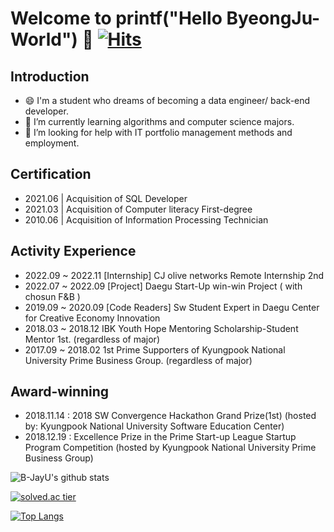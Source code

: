 # Welcome to printf("Hello ByeongJu-World") 👋  [![Hits](https://hits.seeyoufarm.com/api/count/incr/badge.svg?url=https%3A%2F%2Fgithub.com%2FYU-BYEONGJU&count_bg=%23E195EB&title_bg=%23FFF9F9&icon=&icon_color=%23686363&title=hits&edge_flat=false)](https://hits.seeyoufarm.com)

## Introduction 
- 😄 I'm a student who dreams of becoming a data engineer/ back-end developer.
- 🔭 I’m currently learning algorithms and computer science majors.
- 🌱 I’m looking for help with IT portfolio management methods and employment.

## Certification
- 2021.06  | Acquisition of SQL Developer
- 2021.03  | Acquisition of Computer literacy First-degree
- 2010.06  | Acquisition of Information Processing Technician

## Activity Experience
- 2022.09 ~ 2022.11 [Internship] CJ olive networks Remote Internship 2nd
- 2022.07 ~ 2022.09 [Project] Daegu Start-Up win-win Project ( with chosun F&B )
- 2019.09 ~ 2020.09 [Code Readers] Sw Student Expert in Daegu Center for Creative Economy Innovation 
- 2018.03 ~ 2018.12 IBK Youth Hope Mentoring Scholarship-Student Mentor 1st. (regardless of major)
- 2017.09 ~ 2018.02 1st Prime Supporters of Kyungpook National University Prime Business Group. (regardless of major) 


## Award-winning
- 2018.11.14 : 2018 SW Convergence Hackathon Grand Prize(1st) (hosted by: Kyungpook National University Software Education Center)
- 2018.12.19 : Excellence Prize in the Prime Start-up League Startup Program Competition (hosted by Kyungpook National University Prime Business Group)

![B-JayU's github stats](https://github-readme-stats.vercel.app/api?username=B-JayU&show_icons=true)


[![solved.ac tier](http://mazassumnida.wtf/api/generate_badge?boj=qudwn8712)](https://solved.ac/qudwn8712)

[![Top Langs](https://github-readme-stats.vercel.app/api/top-langs/?username=B-JayU)](https://github.com/anuraghazra/github-readme-stats)
